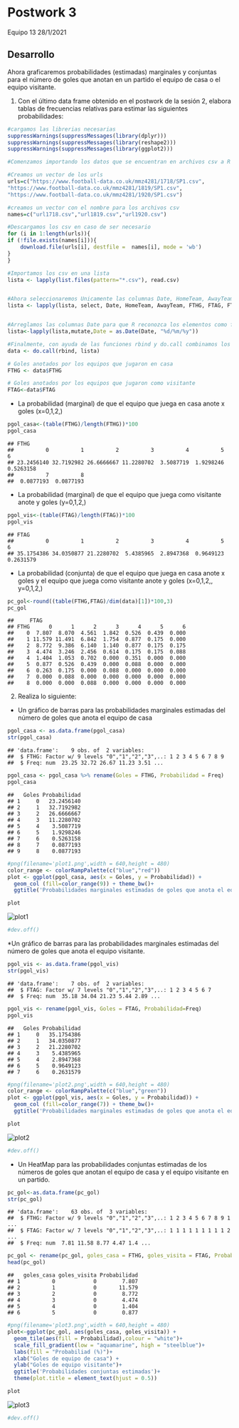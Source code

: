 Postwork 3
================
Equipo 13
28/1/2021

## Desarrollo

Ahora graficaremos probabilidades (estimadas) marginales y conjuntas
para el número de goles que anotan en un partido el equipo de casa o el
equipo visitante.

1.  Con el último data frame obtenido en el postwork de la sesión 2,
    elabora tablas de frecuencias relativas para estimar las siguientes
    probabilidades:

<!-- end list -->

``` r
#cargamos las librerias necesarias 
suppressWarnings(suppressMessages(library(dplyr)))
suppressWarnings(suppressMessages(library(reshape2)))
suppressWarnings(suppressMessages(library(ggplot2)))
```

``` r
#Comenzamos importando los datos que se encuentran en archivos csv a R

#Creamos un vector de los urls
urls=c("https://www.football-data.co.uk/mmz4281/1718/SP1.csv",
"https://www.football-data.co.uk/mmz4281/1819/SP1.csv",
"https://www.football-data.co.uk/mmz4281/1920/SP1.csv")

#creamos un vector con el nombre para los archivos csv
names=c("url1718.csv","url1819.csv","url1920.csv")
```

``` r
#Descargamos los csv en caso de ser necesario
for (i in 1:length(urls)){
if (!file.exists(names[i])){
    download.file(urls[i], destfile =  names[i], mode = 'wb')
}
}

#Importamos los csv en una lista 
lista <- lapply(list.files(pattern="*.csv"), read.csv)


#Ahora seleccionaremos Unicamente las columnas Date, HomeTeam, AwayTeam, FTHG, FTAG y FTR en cada uno de los data frames. 
lista <- lapply(lista, select, Date, HomeTeam, AwayTeam, FTHG, FTAG, FTR)


#Arreglamos las columnas Date para que R reconozca los elementos como fechas, esto lo hacemos con las funciones mutate (paquete dplyr) y as.Date.
lista<-lapply(lista,mutate,Date = as.Date(Date, "%d/%m/%y"))

#Finalmente, con ayuda de las funciones rbind y do.call combinamos los data frames contenidos en nlista como un único data frame
data <- do.call(rbind, lista)

# Goles anotados por los equipos que jugaron en casa
FTHG <- data$FTHG 

# Goles anotados por los equipos que jugaron como visitante
FTAG<-data$FTAG
```

  - La probabilidad (marginal) de que el equipo que juega en casa anote
    x goles (x=0,1,2,)

<!-- end list -->

``` r
pgol_casa<-(table(FTHG)/length(FTHG))*100
pgol_casa
```

    ## FTHG
    ##          0          1          2          3          4          5          6 
    ## 23.2456140 32.7192982 26.6666667 11.2280702  3.5087719  1.9298246  0.5263158 
    ##          7          8 
    ##  0.0877193  0.0877193

  - La probabilidad (marginal) de que el equipo que juega como visitante
    anote y goles (y=0,1,2,)

<!-- end list -->

``` r
pgol_vis<-(table(FTAG)/length(FTAG))*100
pgol_vis
```

    ## FTAG
    ##          0          1          2          3          4          5          6 
    ## 35.1754386 34.0350877 21.2280702  5.4385965  2.8947368  0.9649123  0.2631579

  - La probabilidad (conjunta) de que el equipo que juega en casa anote
    x goles y el equipo que juega como visitante anote y goles
    (x=0,1,2,, y=0,1,2,)

<!-- end list -->

``` r
pc_gol<-round((table(FTHG,FTAG)/dim(data)[1])*100,3)
pc_gol
```

    ##     FTAG
    ## FTHG      0      1      2      3      4      5      6
    ##    0  7.807  8.070  4.561  1.842  0.526  0.439  0.000
    ##    1 11.579 11.491  6.842  1.754  0.877  0.175  0.000
    ##    2  8.772  9.386  6.140  1.140  0.877  0.175  0.175
    ##    3  4.474  3.246  2.456  0.614  0.175  0.175  0.088
    ##    4  1.404  1.053  0.702  0.000  0.351  0.000  0.000
    ##    5  0.877  0.526  0.439  0.000  0.088  0.000  0.000
    ##    6  0.263  0.175  0.000  0.088  0.000  0.000  0.000
    ##    7  0.000  0.088  0.000  0.000  0.000  0.000  0.000
    ##    8  0.000  0.000  0.088  0.000  0.000  0.000  0.000

2.  Realiza lo siguiente:

<!-- end list -->

  - Un gráfico de barras para las probabilidades marginales estimadas
    del número de goles que anota el equipo de casa

<!-- end list -->

``` r
pgol_casa <- as.data.frame(pgol_casa)
str(pgol_casa)
```

    ## 'data.frame':    9 obs. of  2 variables:
    ##  $ FTHG: Factor w/ 9 levels "0","1","2","3",..: 1 2 3 4 5 6 7 8 9
    ##  $ Freq: num  23.25 32.72 26.67 11.23 3.51 ...

``` r
pgol_casa <- pgol_casa %>% rename(Goles = FTHG, Probabilidad = Freq)
pgol_casa
```

    ##   Goles Probabilidad
    ## 1     0   23.2456140
    ## 2     1   32.7192982
    ## 3     2   26.6666667
    ## 4     3   11.2280702
    ## 5     4    3.5087719
    ## 6     5    1.9298246
    ## 7     6    0.5263158
    ## 8     7    0.0877193
    ## 9     8    0.0877193

``` r
#png(filename='plot1.png',width = 640,height = 480)
color_range <- colorRampPalette(c("blue","red"))
plot <- ggplot(pgol_casa, aes(x = Goles, y = Probabilidad)) + 
  geom_col (fill=color_range(9)) + theme_bw()+
  ggtitle('Probabilidades marginales estimadas de goles que anota el equipo de casa')+ xlab("Numero de Goles") + ylab("Probabilidad Marginal (%)")+theme(plot.title = element_text(hjust = 0.5))

plot
```

![plot1](plot1.png)<!-- -->

``` r
#dev.off()
```

\*Un gráfico de barras para las probabilidades marginales estimadas del
número de goles que anota el equipo visitante.

``` r
pgol_vis <- as.data.frame(pgol_vis)
str(pgol_vis)
```

    ## 'data.frame':    7 obs. of  2 variables:
    ##  $ FTAG: Factor w/ 7 levels "0","1","2","3",..: 1 2 3 4 5 6 7
    ##  $ Freq: num  35.18 34.04 21.23 5.44 2.89 ...

``` r
pgol_vis <- rename(pgol_vis, Goles = FTAG, Probabilidad=Freq)
pgol_vis
```

    ##   Goles Probabilidad
    ## 1     0   35.1754386
    ## 2     1   34.0350877
    ## 3     2   21.2280702
    ## 4     3    5.4385965
    ## 5     4    2.8947368
    ## 6     5    0.9649123
    ## 7     6    0.2631579

``` r
#png(filename='plot2.png',width = 640,height = 480)
color_range <- colorRampPalette(c("blue","green"))
plot <- ggplot(pgol_vis, aes(x = Goles, y = Probabilidad)) + 
  geom_col (fill=color_range(7)) + theme_bw()+
  ggtitle('Probabilidades marginales estimadas de goles que anota el equipo visitante')+ xlab("Numero de Goles") + ylab("Probabilidad Marginal (%)")+theme(plot.title = element_text(hjust = 0.5))

plot
```

![plot2](plot2.png)<!-- -->

``` r
#dev.off()
```

  - Un HeatMap para las probabilidades conjuntas estimadas de los
    números de goles que anotan el equipo de casa y el equipo visitante
    en un partido.

<!-- end list -->

``` r
pc_gol<-as.data.frame(pc_gol)
str(pc_gol)
```

    ## 'data.frame':    63 obs. of  3 variables:
    ##  $ FTHG: Factor w/ 9 levels "0","1","2","3",..: 1 2 3 4 5 6 7 8 9 1 ...
    ##  $ FTAG: Factor w/ 7 levels "0","1","2","3",..: 1 1 1 1 1 1 1 1 1 2 ...
    ##  $ Freq: num  7.81 11.58 8.77 4.47 1.4 ...

``` r
pc_gol <- rename(pc_gol, goles_casa = FTHG, goles_visita = FTAG, Probabilidad = Freq)
head(pc_gol)
```

    ##   goles_casa goles_visita Probabilidad
    ## 1          0            0        7.807
    ## 2          1            0       11.579
    ## 3          2            0        8.772
    ## 4          3            0        4.474
    ## 5          4            0        1.404
    ## 6          5            0        0.877

``` r
#png(filename='plot3.png',width = 640,height = 480)
plot<-ggplot(pc_gol, aes(goles_casa, goles_visita)) + 
  geom_tile(aes(fill = Probabilidad),colour = "white")+ 
  scale_fill_gradient(low = "aquamarine", high = "steelblue")+
  labs(fill = "Probabiliad (%)")+
  xlab("Goles de equipo de casa") + 
  ylab("Goles de equipo visitante")+
  ggtitle('Probabilidades conjuntas estimadas')+
  theme(plot.title = element_text(hjust = 0.5))

plot
```

![plot3](plot3.png)<!-- -->

``` r
#dev.off()
```
